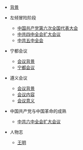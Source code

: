 <!-- _sidebar.md -->

* [背景](ProjectDocs/背景.md)
* 左倾冒险阶段

  *  [中国共产党第六次全国代表大会](ProjectDocs\中共六大.md) 
  *  [中共四中全会扩大会议](ProjectDocs\中共四中全会扩大会议.md) 
  *  [中共五中全会](ProjectDocs\中共五中全会.md) 
* 宁都会议
  - [会议背景](ProjectDocs\宁都会议背景.md) 
  -  [宁都会议](ProjectDocs\宁都会议.md) 
* 遵义会议
  -  [会议背景](ProjectDocs\遵义会议背景.md) 
  -  [会议内容](ProjectDocs\遵义会议.md) 
  -  [会议意义](ProjectDocs\遵义会议意义.md) 
* 中国共产党与中国革命的成熟
  - [中共六中全会扩大会议](ProjectDocs\中共六中全会扩大会议.md) 
* 人物志
  -  [王明](ProjectDocs\人物志1.md) 

